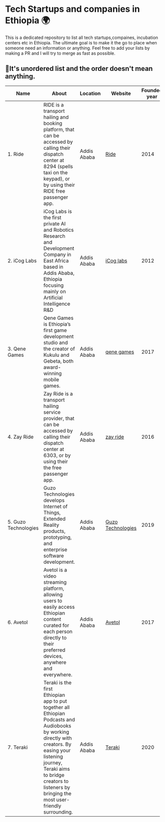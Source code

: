 # Tech Startups and companies in Ethiopia 🌍
This is a dedicated repository to list all tech startups,compaines, incubation centers etc in Ethiopia. The ultimate goal is to make it the go to place when someone need an information or anything. Feel free to add your lists by making a PR and I will try to merge as fast as possible. 

## 🚧It's unordered list and the order doesn't mean anything. 


|      Name               | About                          |   Location                  | Website                      | Founded year | Founder/s   |
| ----------------------  | ------------------------------ |----------------------       |------------------------------|--------------|-------------|
|1. Ride | RIDE is a transport hailing and booking platform, that can be accessed by calling their dispatch center at 8294 (spells taxi on the keypad), or by using their RIDE free passenger app.| Addis Ababa|[Ride](https://play.google.com/store/apps/details?id=com.multibrains.taxi.passenger.ridepassengeret&gl=US)|2014|Samrawit Fikru|
|2. iCog Labs|iCog Labs is the first private AI and Robotics Research and Development Company in East Africa based in Addis Ababa, Ethiopia focusing mainly on Artificial  Intelligence R&D|Addis Ababa|[iCog labs](https://icog-labs.com/)|2012|Getnet Assefa|
|3. Qene Games|Qene Games is Ethiopia’s first game development studio and the creator of Kukulu and Gebeta, both award-winning mobile games.|Addis Ababa |[qene games](https://qenetech.com/)|2017|Dawit Abraham, Samuel Sisay|
|4. Zay Ride|Zay Ride is a transport hailing service provider, that can be accessed by calling their dispatch center at 6303, or by using their the free passenger app.|Addis Ababa |[zay ride](https://zayride.com/)|2016|Habtamu Tadesse|
|5. Guzo Technologies|Guzo Technologies develops Internet of Things, Extended Reality products, prototyping, and enterprise software development.|Addis Ababa |[Guzo Technologies](https://guzo.tech)|2019|Daniel Getachew|
|6. Avetol|Avetol is a video streaming platform, allowing users to easily access Ethiopian content curated for each person directly to their preferred devices, anywhere and everywhere.|Addis Ababa |[Avetol](https://avetol.com/)|2017|Morka Tesfaye|
|7. Teraki|Teraki is the first Ethiopian app to put together all Ethiopian Podcasts and Audiobooks by working directly with creators. By easing your listening journey, Teraki aims to bridge creators to listeners by bringing the most user-friendly surrounding.|Addis Ababa |[Teraki](https://terakiapp.com)|2020|Nahom Tsegaye, Abel Engida|
